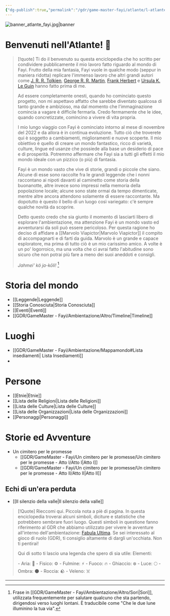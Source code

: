 ```yaml
---
{"dg-publish":true,"permalink":"/gdr/game-master-fayi/atlante/l-atlante-di-fayi-pagina-principale/","tags":["gardenEntry"]}
---
```



![banner_atlante_fayi.jpg|banner](/img/user/Allegati/Banner/banner_atlante_fayi.jpg)

# Benvenuti nell'Atlante! 🗿



>[!quote]
>Ti do il benvenuto su questa enciclopedia che ho scritto per condividere pubblicamente il mio lavoro fatto riguardo al mondo di Fayi. Frutto della mia fantasia, Fayi vuole in qualche modo (seppur in maniera ridotta) replicare l'immenso lavoro che altri grandi autori come [J. R. R. Tolkien](https://it.wikipedia.org/wiki/J._R._R._Tolkien), [George R. R. Martin](https://it.wikipedia.org/wiki/George_R._R._Martin), [Frank Herbert](https://it.wikipedia.org/wiki/Frank_Herbert) e [Ursula K. Le Guin](https://it.wikipedia.org/wiki/Ursula_K._Le_Guin) hanno fatto prima di me.
>
>Ad essere completamente onesti, quando ho cominciato questo progetto, non mi aspettavo affatto che sarebbe diventato qualcosa di tanto grande e ambizioso, ma dal momento che l'immaginazione comincia a vagare è difficile fermarla. Credo fermamente che le idee, quando concretizzate, comincino a vivere di vita propria.
>
>l mio lungo viaggio con Fayi è cominciato intorno al mese di novembre del 2022 e da allora è in continua evoluzione. Tutto ciò che troverete qui è soggetto a cambiamenti, miglioramenti e nuove scoperte. Il mio obiettivo è quello di creare un mondo fantastico, ricco di varietà, culture, lingue ed usanze che possiede alla base un desiderio di pace e di prosperità. Potremmo affermare che Fayi sia a tutti gli effetti il mio mondo ideale con un pizzico (o più) di fantasia.
>
>Fayi è un mondo vasto che vive di storie, grandi o piccole che siano. Alcune di esse sono raccolte fra le grandi leggende che i nonni raccontano ai nipoti davanti al caminetto come storia della buonanotte, altre invece sono impressi nella memoria della popolazione locale; alcune sono state ormai da tempo dimenticate, mentre altre ancora attendono solamente di essere raccontante. 
>Ma dopotutto è questo il bello di un luogo così variegato: c'è sempre qualche novità da scoprire.
>
>Detto questo credo che sia giunto il momento di lasciarti libero di esplorare l'ambientazione, ma attenzione Fayi è un mondo vasto ed avventurarsi da soli può essere pericoloso. Per questa ragione ho deciso di affidare a [[Marvolo Viapictor\|Marvolo Viapictor]] il compito di accompagnarti e di farti da guida. Marvolo è un grande e capace esploratore, ma prima di tutto ciò è un mio carissimo amico. A volte è un po' logorroico, ma una volta che ci avrai fatto l'abitudine sono sicuro che non potrai più fare a meno dei suoi aneddoti e consigli. 
>
>
>*Jahmei' kö ja-kōli!*  [^1]
>
>


<div class="two-columns">

# Storia del mondo

- [[Leggende\|Leggende]]
- [[Storia Conosciuta\|Storia Conosciuta]]
- [[Eventi\|Eventi]]
- [[GDR/GameMaster - Fayi/Ambientazione/Altro/Timeline\|Timeline]]

# Luoghi

- [[GDR/GameMaster - Fayi/Ambientazione/Mappamondo#Lista insediamenti\| Lista Insediamenti]]
- 

# Persone

- [[Etnie\|Etnie]]
- [[Lista delle Religioni\|Lista delle Religioni]]
- [[Lista delle Culture\|Lista delle Culture]]
- [[Lista delle Organizzazioni\|Lista delle Organizzazioni]]
- [[Personaggi\|Personaggi]]

# Storie ed Avventure

- Un cimitero per le promesse
	- [[GDR/GameMaster - Fayi/Un cimitero per le promesse/Un cimitero per le promesse - Atto I/Atto I\|Atto I]]
	- [[GDR/GameMaster - Fayi/Un cimitero per le promesse/Un cimitero per le promesse - Atto II/Atto II\|Atto II]]

 ## Echi di un'era perduta
- [[Il silenzio della valle\|Il silenzio della valle]]

</div>

>[!Quote]
>Rieccomi qui.
>Piccola nota a piè di pagina. In questa enciclopedia troverai alcuni simboli, diciture e statistiche che potrebbero sembrare fuori luogo. Questi simboli in questione fanno riferimento al GDR che abbiamo utilizzato per vivere le avventure all'interno dell'ambientazione: [Fabula Ultima](https://www.needgames.it/giochi/fabula-ultima/). Se sei interessato al gioco di ruolo (GDR), ti consiglio altamente di dargli un'occhiata. Non ti pentirai!
>
>Qui di sotto ti lascio una legenda che spero di sia utile:
>Elementi:
><div class="two-columns">
>	- Aria: 🪽
>	-  Fisico: ⚙️ 
>	- Fulmine: ⚡ 
>	- Fuoco: 🔥 
>	- Ghiaccio: ❄️ 
>	- Luce: 🌕 
>	- Ombra: 🌑 
>	- Roccia: 🪨 
>	- Veleno: ☠️ 
></div>

---

[^1]: Frase in [[GDR/GameMaster - Fayi/Ambientazione/Altro/Sori\|Sori]], utilizzata frequentemente per salutare qualcuno che sta partendo, dirigendosi verso luoghi lontani. È traducibile come "Che le due lune illuminino la tua via".
